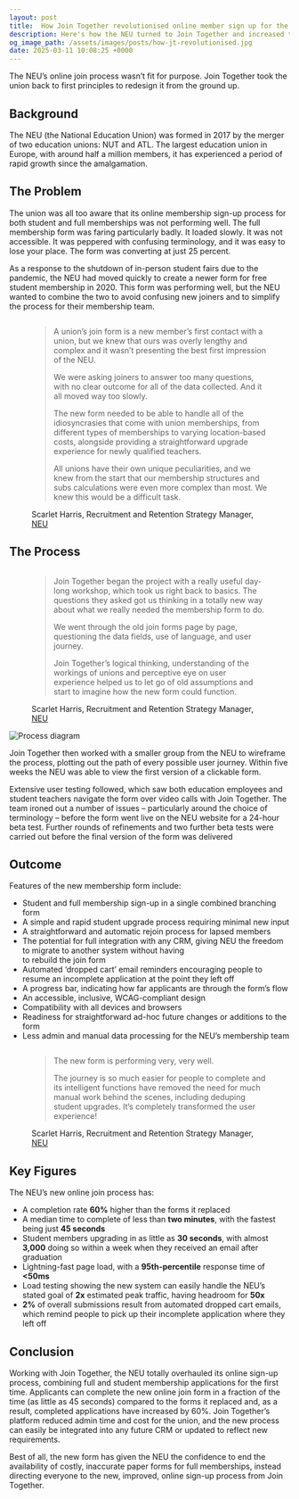 ```yaml
---
layout: post
title:  How Join Together revolutionised online member sign up for the NEU
description: Here's how the NEU turned to Join Together and increased their form completion rate by 60%
og_image_path: /assets/images/posts/how-jt-revolutionised.jpg
date: 2025-03-11 10:08:25 +0000
---
```


The NEU’s online join process wasn’t fit for purpose. Join Together took the union back to first principles to 
redesign it from the ground up.

## Background

The NEU (the National Education Union) was formed in 2017 by the merger of two education unions: NUT and ATL. 
The largest education union in Europe, with around half a million members, it has experienced a period of rapid 
growth since the amalgamation.

## The Problem

The union was all too aware that its online membership sign-up process for both
student and full memberships was not performing well. The full membership
form was faring particularly badly. It loaded slowly. It was not accessible. It was
peppered with confusing terminology, and it was easy to lose your place. The
form was converting at just 25 percent.

As a response to the shutdown of in-person student fairs due to the pandemic, 
the NEU had moved quickly to create a newer form for free student
membership in 2020. This form was performing well, but the NEU wanted to
combine the two to avoid confusing new joiners and to simplify the process
for their membership team.

<figure class="quote neu">
  <img class="avatar" src="/assets/images/people/scarlet-harris.jpg" alt="">

  <blockquote>
    <p>
      A union’s join form is a new member’s first contact with a union, but we knew that ours was overly lengthy and complex
      and it wasn’t presenting the best first impression of the NEU.
    </p>
    <p>
      We were asking joiners to answer too many questions, with
      no clear outcome for all of the data collected. And it all moved way too slowly.
    </p>
    <p>
      The new form needed to be able to handle all of the idiosyncrasies that come with union memberships, from 
      different types of memberships to varying location-based costs, alongside providing a straightforward upgrade 
      experience for newly qualified teachers.</p> 
    <p>
      All unions have their own unique peculiarities, and we knew from the start that our membership structures and 
      subs calculations were even more complex than most. We knew this would be a difficult task.
    </p>
  </blockquote>
  <figcaption>Scarlet Harris, Recruitment and Retention Strategy Manager, <a href="https://neu.org.uk">NEU</a></figcaption>
</figure>

## The Process

<figure class="quote neu">
  <img class="avatar" src="/assets/images/people/scarlet-harris.jpg" alt="">

  <blockquote>
    <p>
      Join Together began the project with a really useful day-long workshop, which took us right back to basics. The
      questions they asked got us thinking in a totally new way about what we really needed the membership form to do.
    </p>
    <p>
      We went through the old join forms page by page, questioning the data fields, use of language, and user journey.
    </p> 
    <p>
      Join Together’s logical thinking, understanding of the workings of unions and perceptive eye on user experience 
      helped us to let go of old assumptions and start to imagine how the new form could function.
    </p>
  </blockquote>
  <figcaption>Scarlet Harris, Recruitment and Retention Strategy Manager, <a href="https://neu.org.uk">NEU</a></figcaption>
</figure>

![Process diagram](/assets/images/process-narrow.svg)

Join Together then worked with a smaller group from the NEU to wireframe the process, plotting out the path of every
possible user journey. Within five weeks the NEU was able to view the first version of a clickable form.

Extensive user testing followed, which saw both education employees and student teachers navigate the form over video
calls with Join Together. The team ironed out a number of issues – particularly around the choice of terminology –
before the form went live on the NEU website for a 24-hour beta test. Further rounds of refinements and two further beta
tests were carried out before the final version of the form was delivered

## Outcome

Features of the new membership form include:

- Student and full membership sign-up in a single combined branching form
- A simple and rapid student upgrade process requiring minimal new input
- A straightforward and automatic rejoin process for lapsed members
- The potential for full integration with any CRM, giving NEU the freedom to migrate to another system without having  
  to rebuild the join form
- Automated ‘dropped cart’ email reminders encouraging people to resume an incomplete application at the point they 
  left off
- A progress bar, indicating how far applicants are through the form’s flow
- An accessible, inclusive, WCAG-compliant design
- Compatibility with all devices and browsers
- Readiness for straightforward ad-hoc future changes or additions to the form
- Less admin and manual data processing for the NEU’s membership team

<figure class="quote neu">
  <img class="avatar" src="/assets/images/people/scarlet-harris.jpg" alt="">

  <blockquote>
    <p> The new form is performing very, very well.</p>
    <p>
      The journey is so much easier for people to complete and its intelligent functions have removed the need for much manual
      work behind the scenes, including deduping student upgrades. It’s completely transformed the user experience!
    </p> 
  </blockquote>
  <figcaption>Scarlet Harris, Recruitment and Retention Strategy Manager, <a href="https://neu.org.uk">NEU</a></figcaption>
</figure>


## Key Figures

The NEU’s new online join process has:

- A completion rate **60%** higher than the forms it replaced
- A median time to complete of less than **two minutes**, with the fastest being just **45 seconds**
- Student members upgrading in as little as **30 seconds**, with almost **3,000** doing so within a week when they received 
  an email after graduation
- Lightning-fast page load, with a **95th-percentile** response time of **<50ms**
- Load testing showing the new system can easily handle the NEU’s stated goal
  of **2x** estimated peak traffic, having headroom for **50x**
- **2%** of overall submissions result from automated dropped cart emails, which
  remind people to pick up their incomplete application where they left off

## Conclusion

Working with Join Together, the NEU totally overhauled its online sign-up process, combining full and student membership
applications for the first time. Applicants can complete the new online join form in a fraction of the time (as little 
as 45 seconds) compared to the forms it replaced and, as a result, completed applications have increased by 60%. 
Join Together’s platform reduced admin time and cost for the union, and the new process can easily be integrated into 
any future CRM or updated to reflect new requirements.

Best of all, the new form has given the NEU the confidence to end the availability of costly, inaccurate paper forms 
for full memberships, instead directing everyone to the new, improved, online sign-up process from Join Together.
